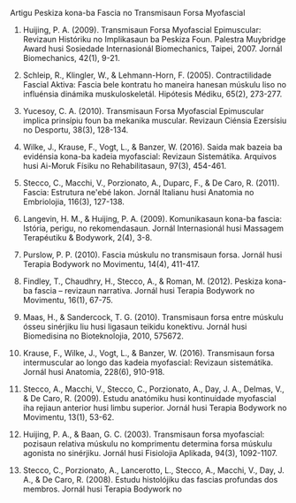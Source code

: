 Artigu Peskiza kona-ba Fascia no Transmisaun Forsa Myofascial

1. Huijing, P. A. (2009). Transmisaun Forsa Myofascial Epimuscular: Revizaun Históriku no Implikasaun ba Peskiza Foun. Palestra Muybridge Award husi Sosiedade Internasionál Biomechanics, Taipei, 2007. Jornál Biomechanics, 42(1), 9-21.

2. Schleip, R., Klingler, W., & Lehmann-Horn, F. (2005). Contractilidade Fascial Aktiva: Fascia bele kontratu ho maneira hanesan múskulu liso no influénsia dinámika muskuloskeletál. Hipótesis Médiku, 65(2), 273-277.

3. Yucesoy, C. A. (2010). Transmisaun Forsa Myofascial Epimuscular implica prinsípiu foun ba mekanika muscular. Revizaun Ciénsia Ezersísiu no Desportu, 38(3), 128-134.

4. Wilke, J., Krause, F., Vogt, L., & Banzer, W. (2016). Saida mak bazeia ba evidénsia kona-ba kadeia myofascial: Revizaun Sistemátika. Arquivos husi Ai-Moruk Físiku no Rehabilitasaun, 97(3), 454-461.

5. Stecco, C., Macchi, V., Porzionato, A., Duparc, F., & De Caro, R. (2011). Fascia: Estrutura ne'ebé lakon. Jornál Italianu husi Anatomia no Embriolojia, 116(3), 127-138.

6. Langevin, H. M., & Huijing, P. A. (2009). Komunikasaun kona-ba fascia: Istória, perigu, no rekomendasaun. Jornál Internasionál husi Massagem Terapéutiku & Bodywork, 2(4), 3-8.

7. Purslow, P. P. (2010). Fascia múskulu no transmisaun forsa. Jornál husi Terapia Bodywork no Movimentu, 14(4), 411-417.

8. Findley, T., Chaudhry, H., Stecco, A., & Roman, M. (2012). Peskiza kona-ba fascia – revizaun narrativa. Jornál husi Terapia Bodywork no Movimentu, 16(1), 67-75.

9. Maas, H., & Sandercock, T. G. (2010). Transmisaun forsa entre múskulu ósseu sinérjiku liu husi ligasaun teikidu konektivu. Jornál husi Biomedisina no Bioteknolojia, 2010, 575672.

10. Krause, F., Wilke, J., Vogt, L., & Banzer, W. (2016). Transmisaun forsa intermuscular ao longo das kadeia myofascial: Revizaun sistemátika. Jornál husi Anatomia, 228(6), 910-918.

11. Stecco, A., Macchi, V., Stecco, C., Porzionato, A., Day, J. A., Delmas, V., & De Caro, R. (2009). Estudu anatómiku husi kontinuidade myofascial iha rejiaun anterior husi limbu superior. Jornál husi Terapia Bodywork no Movimentu, 13(1), 53-62.

12. Huijing, P. A., & Baan, G. C. (2003). Transmisaun forsa myofascial: pozisaun relativa múskulu no komprimentu determina forsa múskulu agonista no sinérjiku. Jornál husi Fisiolojia Aplikada, 94(3), 1092-1107.

13. Stecco, C., Porzionato, A., Lancerotto, L., Stecco, A., Macchi, V., Day, J. A., & De Caro, R. (2008). Estudu histolójiku das fascias profundas dos membros. Jornál husi Terapia Bodywork no